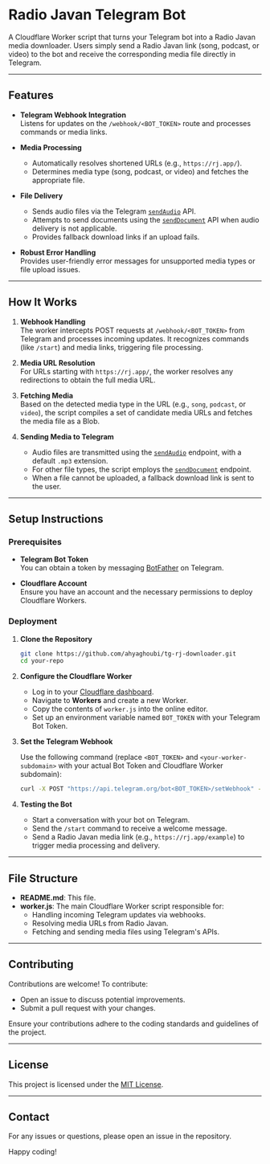 # Radio Javan Telegram Bot

A Cloudflare Worker script that turns your Telegram bot into a Radio Javan media downloader. Users simply send a Radio Javan link (song, podcast, or video) to the bot and receive the corresponding media file directly in Telegram.

---

## Features

- **Telegram Webhook Integration**  
  Listens for updates on the `/webhook/<BOT_TOKEN>` route and processes commands or media links.

- **Media Processing**  
  - Automatically resolves shortened URLs (e.g., `https://rj.app/`).
  - Determines media type (song, podcast, or video) and fetches the appropriate file.

- **File Delivery**  
  - Sends audio files via the Telegram [`sendAudio`](https://core.telegram.org/bots/api#sendaudio) API.
  - Attempts to send documents using the [`sendDocument`](https://core.telegram.org/bots/api#senddocument) API when audio delivery is not applicable.
  - Provides fallback download links if an upload fails.

- **Robust Error Handling**  
  Provides user-friendly error messages for unsupported media types or file upload issues.

---

## How It Works

1. **Webhook Handling**  
   The worker intercepts POST requests at `/webhook/<BOT_TOKEN>` from Telegram and processes incoming updates. It recognizes commands (like `/start`) and media links, triggering file processing.

2. **Media URL Resolution**  
   For URLs starting with `https://rj.app/`, the worker resolves any redirections to obtain the full media URL.

3. **Fetching Media**  
   Based on the detected media type in the URL (e.g., `song`, `podcast`, or `video`), the script compiles a set of candidate media URLs and fetches the media file as a Blob.

4. **Sending Media to Telegram**  
   - Audio files are transmitted using the [`sendAudio`](https://core.telegram.org/bots/api#sendaudio) endpoint, with a default `.mp3` extension.
   - For other file types, the script employs the [`sendDocument`](https://core.telegram.org/bots/api#senddocument) endpoint.
   - When a file cannot be uploaded, a fallback download link is sent to the user.

---

## Setup Instructions

### Prerequisites

- **Telegram Bot Token**  
  You can obtain a token by messaging [BotFather](https://core.telegram.org/bots#botfather) on Telegram.

- **Cloudflare Account**  
  Ensure you have an account and the necessary permissions to deploy Cloudflare Workers.

### Deployment

1. **Clone the Repository**

   ```sh
   git clone https://github.com/ahyaghoubi/tg-rj-downloader.git
   cd your-repo
   ```

2. **Configure the Cloudflare Worker**

   - Log in to your [Cloudflare dashboard](https://dash.cloudflare.com/).
   - Navigate to **Workers** and create a new Worker.
   - Copy the contents of `worker.js` into the online editor.
   - Set up an environment variable named `BOT_TOKEN` with your Telegram Bot Token.

3. **Set the Telegram Webhook**

   Use the following command (replace `<BOT_TOKEN>` and `<your-worker-subdomain>` with your actual Bot Token and Cloudflare Worker subdomain):

   ```sh
   curl -X POST "https://api.telegram.org/bot<BOT_TOKEN>/setWebhook" -d "url=https://<your-worker-subdomain>.workers.dev/webhook/<BOT_TOKEN>"
   ```

4. **Testing the Bot**

   - Start a conversation with your bot on Telegram.
   - Send the `/start` command to receive a welcome message.
   - Send a Radio Javan media link (e.g., `https://rj.app/example`) to trigger media processing and delivery.

---

## File Structure

- **README.md**: This file.
- **worker.js**: The main Cloudflare Worker script responsible for:
  - Handling incoming Telegram updates via webhooks.
  - Resolving media URLs from Radio Javan.
  - Fetching and sending media files using Telegram's APIs.

---

## Contributing

Contributions are welcome! To contribute:

- Open an issue to discuss potential improvements.
- Submit a pull request with your changes.

Ensure your contributions adhere to the coding standards and guidelines of the project.

---

## License

This project is licensed under the [MIT License](LICENSE).

---

## Contact

For any issues or questions, please open an issue in the repository.

Happy coding!
